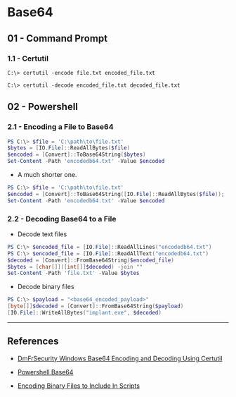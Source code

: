 # Base64

## 01 - Command Prompt

### 1.1 - Certutil

```
C:\> certutil -encode file.txt encoded_file.txt

C:\> certutil -decode encoded_file.txt decoded_file.txt
```

## 02 - Powershell

### 2.1 - Encoding a File to Base64

```powershell
PS C:\> $file = 'C:\path\to\file.txt'
$bytes = [IO.File]::ReadAllBytes($file)
$encoded = [Convert]::ToBase64String($bytes)
Set-Content -Path 'encodedb64.txt' -Value $encoded
```

- A much shorter one.

```powershell
PS C:\> $file = 'C:\path\to\file.txt'
$encoded = [Convert]::ToBase64String([IO.File]::ReadAllBytes($file)); 
Set-Content -Path 'encodedb64.txt' -Value $encoded
```

### 2.2 - Decoding Base64 to a File

- Decode text files

```powershell
PS C:\> $encoded_file = [IO.File]::ReadAllLines("encodedb64.txt")
PS C:\> $encoded_file = [IO.File]::ReadAllText("encodedb64.txt")
$decoded = [Convert]::FromBase64String($encoded_file)
$bytes = [char[]]([int[]]$decoded) -join ""
Set-Content -Path 'file.txt' -Value $bytes
```

- Decode binary files

```powershell
PS C:\> $payload = "<base64_encoded_payload>"
[byte[]]$decoded = [Convert]::FromBase64String($payload)
[IO.File]::WriteAllBytes("implant.exe", $decoded)
```

---
## References

- [DmFrSecurity Windows Base64 Encoding and Decoding Using Certutil](https://dmfrsecurity.com/2017/01/07/windows-base64-encoding-and-decoding-using-certutil/)

- [Powershell Base64](https://www.educba.com/powershell-base64/)

- [Encoding Binary Files to Include In Scripts](https://davejlong.com/encoding-binary-files-to-include-in-scripts/)